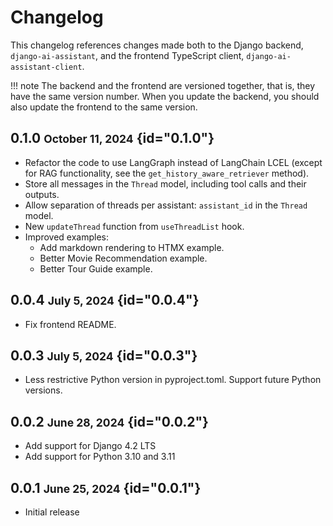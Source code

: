 # Changelog

This changelog references changes made both to the Django backend, `django-ai-assistant`, and the
frontend TypeScript client, `django-ai-assistant-client`.

!!! note
    The backend and the frontend are versioned together, that is, they have the same version number.
    When you update the backend, you should also update the frontend to the same version.

## 0.1.0 <small>October 11, 2024</small> {id="0.1.0"}

- Refactor the code to use LangGraph instead of LangChain LCEL
  (except for RAG functionality, see the `get_history_aware_retriever` method).
- Store all messages in the `Thread` model, including tool calls and their outputs.
- Allow separation of threads per assistant: `assistant_id` in the `Thread` model.
- New `updateThread` function from `useThreadList` hook.
- Improved examples:
    - Add markdown rendering to HTMX example.
    - Better Movie Recommendation example.
    - Better Tour Guide example.

## 0.0.4 <small>July 5, 2024</small> {id="0.0.4"}

- Fix frontend README.

## 0.0.3 <small>July 5, 2024</small> {id="0.0.3"}

- Less restrictive Python version in pyproject.toml. Support future Python versions.

## 0.0.2 <small>June 28, 2024</small> {id="0.0.2"}

- Add support for Django 4.2 LTS
- Add support for Python 3.10 and 3.11

## 0.0.1 <small>June 25, 2024</small> {id="0.0.1"}

- Initial release
